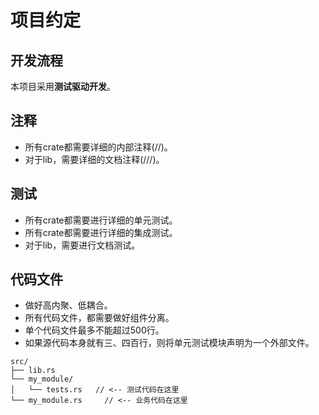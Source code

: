 # 项目约定

## 开发流程

本项目采用**测试驱动开发**。

## 注释

- 所有crate都需要详细的内部注释(//)。
- 对于lib，需要详细的文档注释(///)。

## 测试

- 所有crate都需要进行详细的单元测试。
- 所有crate都需要进行详细的集成测试。
- 对于lib，需要进行文档测试。

## 代码文件

- 做好高内聚、低耦合。
- 所有代码文件，都需要做好组件分离。
- 单个代码文件最多不能超过500行。
- 如果源代码本身就有三、四百行，则将单元测试模块声明为一个外部文件。
```code
src/
├── lib.rs
└── my_module/
│   └── tests.rs   // <-- 测试代码在这里
└── my_module.rs     // <-- 业务代码在这里
```
